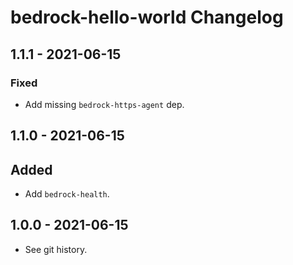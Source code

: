 # bedrock-hello-world Changelog

## 1.1.1 - 2021-06-15

### Fixed
- Add missing `bedrock-https-agent` dep.

## 1.1.0 - 2021-06-15

## Added
- Add `bedrock-health`.

## 1.0.0 - 2021-06-15
- See git history.
